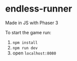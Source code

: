 # endless-runner
Made in JS with Phaser 3

To start the game run:

1. ```npm install```
2. ```npm run dev```
3. open ```localhost:8080```
